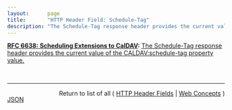 ```yaml
---
layout:      page
title:       "HTTP Header Field: Schedule-Tag"
description: "The Schedule-Tag response header provides the current value of the CALDAV:schedule-tag property value."
---
```


**[RFC 6638: Scheduling Extensions to CalDAV](/specs/IETF/RFC/6638 "This document defines extensions to the Calendaring Extensions to WebDAV (CalDAV) &#34;calendar-access&#34; feature to specify a standard way of performing scheduling operations with iCalendar-based calendar components. This document defines the &#34;calendar-auto-schedule&#34; feature of CalDAV."):** [The Schedule-Tag response header provides the current value of the CALDAV:schedule-tag property value.](http://tools.ietf.org/html/rfc6638#section-8.2 "Read documentation for HTTP Header Field &#34;Schedule-Tag&#34;")

<br/>
<hr/>

<p style="float : left"><a href="Schedule-Tag.json" title="JSON representing this particular Web Concept">JSON</a></p>
<p style="text-align: right">Return to list of all ( <a href="../http-headers">HTTP Header Fields</a> | <a href="../">Web Concepts</a> )</p>
